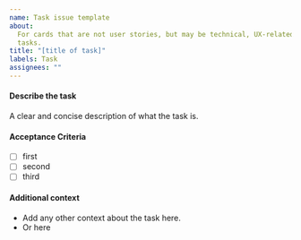 ```yaml
---
name: Task issue template
about:
  For cards that are not user stories, but may be technical, UX-related, or other
  tasks.
title: "[title of task]"
labels: Task
assignees: ""
---
```


#### Describe the task

A clear and concise description of what the task is.

#### Acceptance Criteria

- [ ] first
- [ ] second
- [ ] third

#### Additional context

- Add any other context about the task here.
- Or here
